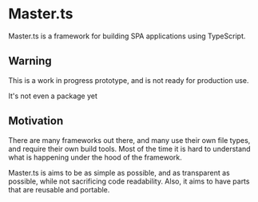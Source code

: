 <h1>Master.ts</h1>
<p>Master.ts is a framework for building SPA applications using TypeScript.</p>   

<h2>Warning</h2>
<p>This is a work in progress prototype, and is not ready for production use.</p>
<p>It's not even a package yet</p>

<h2>Motivation</h2>
<p>
    There are many frameworks out there, and many use their own file types, and require their own build tools.
    Most of the time it is hard to understand what is happening under the hood of the framework.
</p>

<p>
    Master.ts is aims to be as simple as possible, and as transparent as possible, while not sacrificing code readability.
    Also, it aims to have parts that are reusable and portable. 
</p>